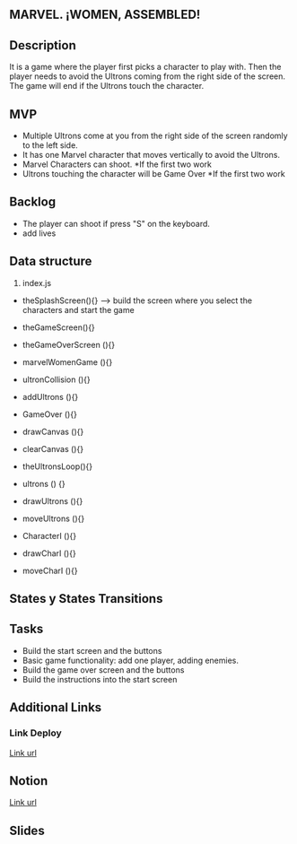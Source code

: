 ## MARVEL. ¡WOMEN, ASSEMBLED!

## Description

It is a game where the player first picks a character to play with. Then the player needs to avoid the Ultrons coming from the right side of
the screen. The game will end if the Ultrons touch the character.

## MVP

- Multiple Ultrons come at you from the right side of the screen randomly to the left side.
- It has one Marvel character that moves vertically to avoid the Ultrons.
- Marvel Characters can shoot. \*If the first two work
- Ultrons touching the character will be Game Over \*If the first two work

## Backlog

- The player can shoot if press "S" on the keyboard.
- add lives

## Data structure

1. index.js

- theSplashScreen(){} --> build the screen where you select the characters and start the game
- theGameScreen(){}
- theGameOverScreen (){}

- marvelWomenGame (){}
- ultronCollision (){}
- addUltrons (){}
- GameOver (){}
- drawCanvas (){}
- clearCanvas (){}
- theUltronsLoop(){}

- ultrons () {}
- drawUltrons (){}
- moveUltrons (){}

- CharacterI (){}
- drawCharI (){}
- moveCharI (){}

## States y States Transitions

## Tasks

- Build the start screen and the buttons
- Basic game functionality: add one player, adding enemies.
- Build the game over screen and the buttons
- Build the instructions into the start screen

## Additional Links

### Link Deploy

[Link url](https://ragar23.github.io/marvel-women-assemble/)

## Notion

[Link url](https://www.notion.so/74e0bf7c8bdf492cbbf8be2753d33021?v=d4e99809f52548749bab0e2652765e0f)

## Slides
